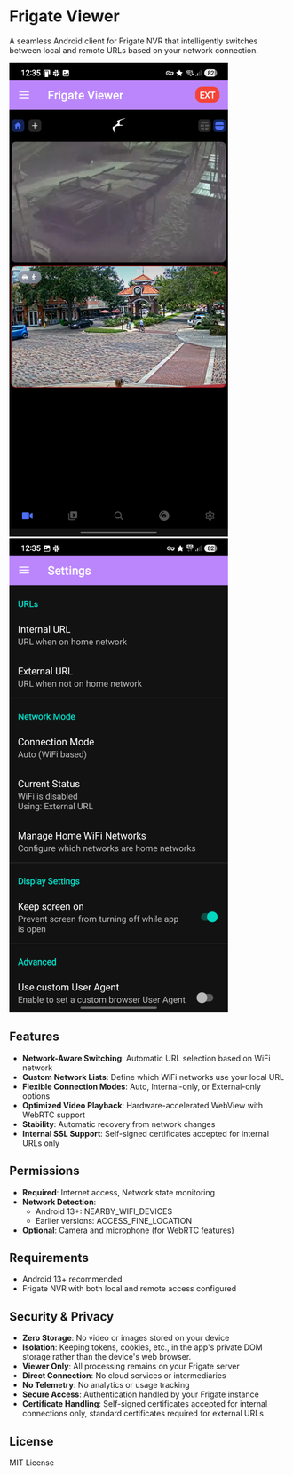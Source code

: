 # Frigate Viewer

A seamless Android client for Frigate NVR that intelligently switches between local and remote URLs based on your network connection.

![Frigate Viewer Screenshot 1](assets/images/screenshot1.png)  ![Frigate Viewer Screenshot 2](assets/images/screenshot2.png)

## Features

- **Network-Aware Switching**: Automatic URL selection based on WiFi network
- **Custom Network Lists**: Define which WiFi networks use your local URL
- **Flexible Connection Modes**: Auto, Internal-only, or External-only options
- **Optimized Video Playback**: Hardware-accelerated WebView with WebRTC support
- **Stability**: Automatic recovery from network changes
- **Internal SSL Support**: Self-signed certificates accepted for internal URLs only

## Permissions

- **Required**: Internet access, Network state monitoring
- **Network Detection**: 
  - Android 13+: NEARBY_WIFI_DEVICES
  - Earlier versions: ACCESS_FINE_LOCATION
- **Optional**: Camera and microphone (for WebRTC features)

## Requirements

- Android 13+ recommended
- Frigate NVR with both local and remote access configured

## Security & Privacy

- **Zero Storage**: No video or images stored on your device
- **Isolation**: Keeping tokens, cookies, etc., in the app's private DOM storage rather than the device's web browser.
- **Viewer Only**: All processing remains on your Frigate server
- **Direct Connection**: No cloud services or intermediaries
- **No Telemetry**: No analytics or usage tracking
- **Secure Access**: Authentication handled by your Frigate instance
- **Certificate Handling**: Self-signed certificates accepted for internal connections only, standard certificates required for external URLs

## License

MIT License

